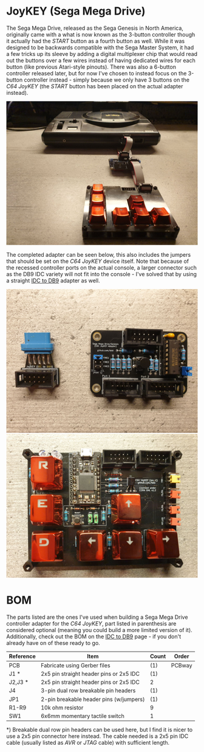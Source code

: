 # JoyKEY (Sega Mega Drive)

The Sega Mega Drive, released as the Sega Genesis in North America, originally came with a what is now known as the 3-button controller though it actually had the *START* button as a fourth button as well. While it was designed to be backwards compatible with the Sega Master System, it had a few tricks up its sleeve by adding a digital multiplexer chip that would read out the buttons over a few wires instead of having dedicated wires for each button (like previous Atari-style pinouts). There was also a 6-button controller released later, but for now I've chosen to instead focus on the 3-button controller instead - simply because we only have 3 buttons on the *C64 JoyKEY* (the *START* button has been placed on the actual adapter instead).

![Sega Mega Drive](https://github.com/tebl/C64-JoyKEY/raw/main/gallery/smd_system.jpg)

The completed adapter can be seen below, this also includes the jumpers that should be set on the *C64 JoyKEY* device itself. Note that because of the recessed controller ports on the actual console, a larger connector such as the DB9 IDC variety will not fit into the console - I've solved that by using a straight [IDC to DB9](https://github.com/tebl/C64-JoyKEY/tree/main/adapters/IDC%20to%20DB9) adapter as well.

![Sega Mega Drive Adapter](https://github.com/tebl/C64-JoyKEY/raw/main/gallery/smd_adapters.jpg)
![Sega Mega Drive Jumpers](https://github.com/tebl/C64-JoyKEY/raw/main/gallery/smd_jumpers.jpg)

# BOM
The parts listed are the ones I've used when building a Sega Mega Drive controller adapter for the *C64 JoyKEY*, part listed in parenthesis are considered optional (meaning you could build a more limited version of it). Additionally, check out the BOM on the [IDC to DB9](https://github.com/tebl/C64-JoyKEY/tree/main/adapters/IDC%20to%20DB9) page - if you don't already have on of these ready to go.

| Reference     | Item                                      | Count | Order  |
| ------------- | ----------------------------------------- | ----- | ------ |
| PCB           | Fabricate using Gerber files              |    (1)| PCBway
| J1 *          | 2x5 pin straight header pins or 2x5 IDC   |    (1)|
| J2,J3 *       | 2x5 pin straight header pins or 2x5 IDC   |     2 |
| J4            | 3-pin dual row breakable pin headers      |    (1)|
| JP1           | 2-pin breakable header pins (w/jumpers)   |    (1)|
| R1-R9         | 10k ohm resistor                          |     9 | 
| SW1           | 6x6mm momentary tactile switch            |     1 |

*) Breakable dual row pin headers can be used here, but I find it is nicer to use a 2x5 pin connector here instead. The cable needed is a 2x5 pin IDC cable (usually listed as *AVR* or *JTAG* cable) with sufficient length.